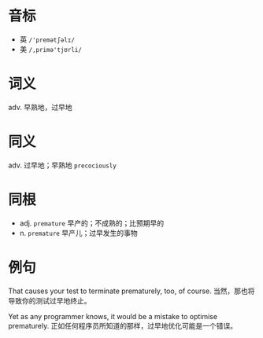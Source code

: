 # 音标

- 英 `/'premətʃəlɪ/`
- 美 `/,primə'tjʊrli/`

# 词义

adv. 早熟地，过早地


# 同义

adv. 过早地；早熟地
`precociously`

# 同根

- adj. `premature` 早产的；不成熟的；比预期早的
- n. `premature` 早产儿；过早发生的事物

# 例句

That causes your test to terminate prematurely, too, of course.
当然，那也将导致你的测试过早地终止。

Yet as any programmer knows, it would be a mistake to optimise prematurely.
正如任何程序员所知道的那样，过早地优化可能是一个错误。


